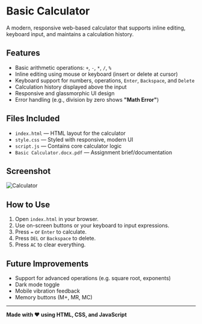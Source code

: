 # Basic Calculator

A modern, responsive web-based calculator that supports inline editing, keyboard input, and maintains a calculation history.

## Features

- Basic arithmetic operations: `+`, `-`, `*`, `/`, `%`
- Inline editing using mouse or keyboard (insert or delete at cursor)
- Keyboard support for numbers, operations, `Enter`, `Backspace`, and `Delete`
- Calculation history displayed above the input
- Responsive and glassmorphic UI design
- Error handling (e.g., division by zero shows **"Math Error"**)

## Files Included

- `index.html` — HTML layout for the calculator
- `style.css` — Styled with responsive, modern UI
- `script.js` — Contains core calculator logic
- `Basic Calculator.docx.pdf` — Assignment brief/documentation

## Screenshot

![Calculator](Calculaotr.png)

## How to Use

1. Open `index.html` in your browser.
2. Use on-screen buttons or your keyboard to input expressions.
3. Press `=` or `Enter` to calculate.
4. Press `DEL` or `Backspace` to delete.
5. Press `AC` to clear everything.

## Future Improvements

- Support for advanced operations (e.g. square root, exponents)
- Dark mode toggle
- Mobile vibration feedback
- Memory buttons (M+, MR, MC)

---

**Made with ❤️ using HTML, CSS, and JavaScript**
